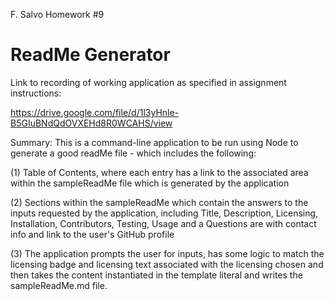 F. Salvo Homework #9

ReadMe Generator       
================

Link to recording of working application as specified in assignment instructions:  

https://drive.google.com/file/d/1l3yHnle-B5GIuBNdQdOVXEHd8R0WCAHS/view

Summary:  This is a command-line application to be run using Node to generate a good readMe file - which includes the following:

(1) Table of Contents, where each entry has a link to the associated area within the sampleReadMe file which is generated by the application 

(2) Sections within the sampleReadMe which contain the answers to the inputs requested by the application, including Title, Description, Licensing, Installation, 
    Contributors, Testing, Usage and a Questions are with contact info and link to the user's GitHub profile
    
(3) The application prompts the user for inputs, has some logic to match the licensing badge and licensing text associated with the licensing chosen and then takes the content instantiated in the template literal and writes the sampleReadMe.md file. 


